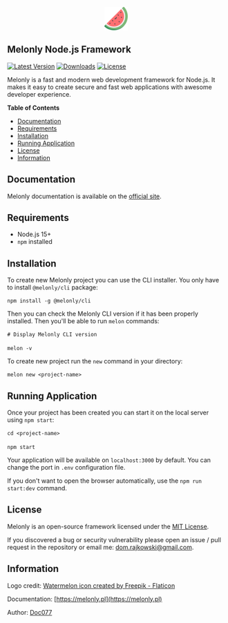 <p align="center">
    <img src="assets/logo.png" width="54">
</p>

<!-- omit in toc -->
## Melonly Node.js Framework

<a href="https://www.npmjs.com/package/@melonly/core" target="_blank"><img src="https://img.shields.io/npm/v/@melonly/core.svg?style=flat-square&labelColor=333842&color=10b981" alt="Latest Version"></a>
<a href="https://www.npmjs.com/package/@melonly/core" target="_blank"><img src="https://img.shields.io/npm/dt/@melonly/core.svg?style=flat-square&labelColor=333842&color=10b981" alt="Downloads"></a>
<a href="https://www.npmjs.com/package/@melonly/core" target="_blank"><img src="https://img.shields.io/npm/l/@melonly/core.svg?style=flat-square&labelColor=333842&color=10b981" alt="License"></a>

Melonly is a fast and modern web development framework for Node.js. It makes it easy to create secure and fast web applications with awesome developer experience.

**Table of Contents**

- [Documentation](#documentation)
- [Requirements](#requirements)
- [Installation](#installation)
- [Running Application](#running-application)
- [License](#license)
- [Information](#information)

## Documentation

Melonly documentation is available on the [official site](https://melonly.pl).

## Requirements

- Node.js 15+
- `npm` installed

## Installation

To create new Melonly project you can use the CLI installer. You only have to install `@melonly/cli` package:

```shell
npm install -g @melonly/cli
```

Then you can check the Melonly CLI version if it has been properly installed. Then you'll be able to run `melon` commands:

```shell
# Display Melonly CLI version

melon -v
```

To create new project run the `new` command in your directory:

```shell
melon new <project-name>
```

## Running Application

Once your project has been created you can start it on the local server using `npm start`:

```shell
cd <project-name>

npm start
```

Your application will be available on `localhost:3000` by default. You can change the port in `.env` configuration file.

If you don't want to open the browser automatically, use the `npm run start:dev` command.

## License

Melonly is an open-source framework licensed under the [MIT License](LICENSE).

If you discovered a bug or security vulnerability please open an issue / pull request in the repository or email me: dom.rajkowski@gmail.com.

## Information

Logo credit: [Watermelon icon created by Freepik - Flaticon](https://www.flaticon.com/free-icons/watermelon)

Documentation: [https://melonly.pl](https://melonly.pl)

Author: [Doc077](https://github.com/Doc077)
